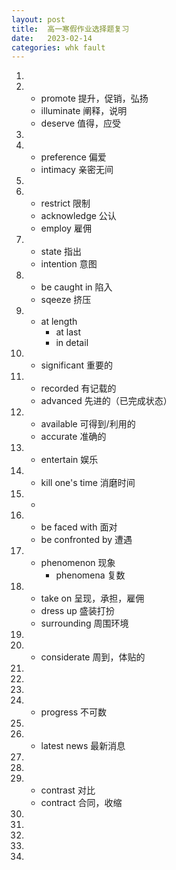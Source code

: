 ```yaml
---
layout: post
title:  高一寒假作业选择题复习
date:   2023-02-14
categories: whk fault
---
```


1.  
2.  *   promote 提升，促销，弘扬
    *   illuminate 阐释，说明
    *   deserve 值得，应受
3.  
4.  *   preference 偏爱
    *   intimacy 亲密无间
5.  
6.  *   restrict 限制
    *   acknowledge 公认
    *   employ 雇佣
7.  *   state 指出
    *   intention 意图
8.  *   be caught in 陷入
    *   sqeeze 挤压
9.  *   at length
        *   at last
        *   in detail
10. *   significant 重要的
11. *   recorded 有记载的
    *   advanced 先进的（已完成状态）
12. *   available 可得到/利用的
    *   accurate 准确的
13. *   entertain 娱乐
14. *   kill one's time 消磨时间
15. *   
16. *   be faced with 面对
    *   be confronted by 遭遇
17. *   phenomenon 现象
        *   phenomena 复数
18. *   take on 呈现，承担，雇佣
    *   dress up 盛装打扮
    *   surrounding 周围环境
19. 
20. *   considerate 周到，体贴的
21. 
22. 
23. 
24. *   progress 不可数
25. 
26. *   latest news 最新消息
27. 
28. 
29. *   contrast 对比
    *   contract 合同，收缩
30. 
31. 
32. 
33. 
34. 